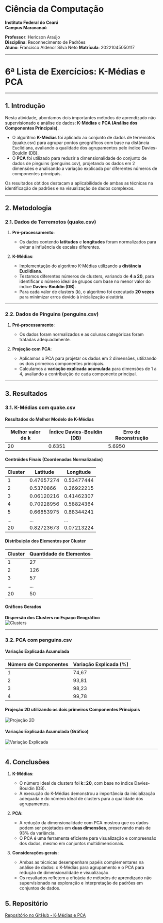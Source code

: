 # Ciência da Computação  
**Instituto Federal do Ceará**  
**Campus Maracanaú**  

**Professor**: Hericson Araújo  
**Disciplina**: Reconhecimento de Padrões  
**Aluno**: Francisco Aldenor Silva Neto
**Matrícula**: 20221045050117

---

# **6ª Lista de Exercícios: K-Médias e PCA**

---

## **1. Introdução**

Nesta atividade, abordamos dois importantes métodos de aprendizado não supervisionado e análise de dados: **K-Médias** e **PCA (Análise dos Componentes Principais)**.  
- O algoritmo **K-Médias** foi aplicado ao conjunto de dados de terremotos (quake.csv) para agrupar pontos geográficos com base na distância Euclidiana, avaliando a qualidade dos agrupamentos pelo índice Davies-Bouldin (DB).  
- O **PCA** foi utilizado para reduzir a dimensionalidade do conjunto de dados de pinguins (penguins.csv), projetando os dados em 2 dimensões e analisando a variação explicada por diferentes números de componentes principais.  

Os resultados obtidos destacam a aplicabilidade de ambas as técnicas na identificação de padrões e na visualização de dados complexos.

---

## **2. Metodologia**

### **2.1. Dados de Terremotos (quake.csv)**

1. **Pré-processamento**:  
   - Os dados contendo **latitudes** e **longitudes** foram normalizados para evitar a influência de escalas diferentes.
   
2. **K-Médias**:  
   - Implementação do algoritmo K-Médias utilizando a **distância Euclidiana**.  
   - Testamos diferentes números de clusters, variando de **4 a 20**, para identificar o número ideal de grupos com base no menor valor do índice **Davies-Bouldin (DB)**.  
   - Para cada valor de clusters (k), o algoritmo foi executado **20 vezes** para minimizar erros devido à inicialização aleatória.

---

### **2.2. Dados de Pinguins (penguins.csv)**

1. **Pré-processamento**:  
   - Os dados foram normalizados e as colunas categóricas foram tratadas adequadamente.  
   
2. **Projeção com PCA**:  
   - Aplicamos o PCA para projetar os dados em 2 dimensões, utilizando os dois primeiros componentes principais.  
   - Calculamos a **variação explicada acumulada** para dimensões de 1 a 4, avaliando a contribuição de cada componente principal.

---

## **3. Resultados**

### **3.1. K-Médias com quake.csv**

#### **Resultados do Melhor Modelo de K-Médias**

| **Melhor valor de k**       | **Índice Davies-Bouldin (DB)** | **Erro de Reconstrução** |
|-----------------------------|---------------------------------|---------------------------|
| 20                          | 0.6351                         | 5.6950                   |

#### **Centróides Finais (Coordenadas Normalizadas)**

| **Cluster** | **Latitude** | **Longitude** |
|-------------|--------------|---------------|
| 1           | 0.47657274   | 0.53477444    |
| 2           | 0.5370866    | 0.26922215    |
| 3           | 0.06120216   | 0.41462307    |
| 4           | 0.70928956   | 0.58824364    |
| 5           | 0.66853975   | 0.88344241    |
| ...         | ...          | ...           |
| 20          | 0.82723673   | 0.07213224    |

#### **Distribuição dos Elementos por Cluster**

| **Cluster** | **Quantidade de Elementos** |
|-------------|------------------------------|
| 1           | 27                           |
| 2           | 126                          |
| 3           | 57                           |
| ...         | ...                          |
| 20          | 50                           |

#### **Gráficos Gerados**

**Dispersão dos Clusters no Espaço Geográfico**  
![Clusters](imagens/kmeans_clusters.png)

---

### **3.2. PCA com penguins.csv**

#### **Variação Explicada Acumulada**

| **Número de Componentes** | **Variação Explicada (%)** |
|---------------------------|---------------------------|
| 1                         | 74,67                    |
| 2                         | 93,81                    |
| 3                         | 98,23                    |
| 4                         | 99,78                    |

#### **Projeção 2D utilizando os dois primeiros Componentes Principais**

![Projeção 2D](imagens/projecao_2d_pca.png)

#### **Variação Explicada Acumulada (Gráfico)**  
![Variação Explicada](imagens/variacao_explicada_pca.png)

---

## **4. Conclusões**

1. **K-Médias**:  
   - O número ideal de clusters foi **k=20**, com base no índice Davies-Bouldin (DB).  
   - A execução do K-Médias demonstrou a importância da inicialização adequada e do número ideal de clusters para a qualidade dos agrupamentos.  

2. **PCA**:  
   - A redução da dimensionalidade com PCA mostrou que os dados podem ser projetados em **duas dimensões**, preservando mais de 93% da variância.  
   - O PCA é uma ferramenta eficiente para visualização e compreensão dos dados, mesmo em conjuntos multidimensionais.  

3. **Considerações gerais**:  
   - Ambas as técnicas desempenham papéis complementares na análise de dados: o K-Médias para agrupamento e o PCA para redução de dimensionalidade e visualização.  
   - Os resultados refletem a eficácia de métodos de aprendizado não supervisionado na exploração e interpretação de padrões em conjuntos de dados.

## **5. Repositório**
  [Repositório no GitHub - K-Médias e PCA](https://github.com/Aldenor-Neto/Reconhecimento_de_padroes-Lista06-K-M-dias_e_PCA)
